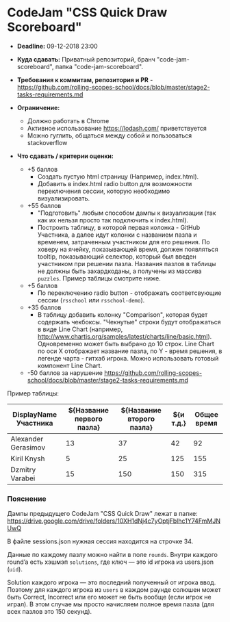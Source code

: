 # CodeJam "CSS Quick Draw Scoreboard"

- **Deadline:** 09-12-2018 23:00
- **Куда сдавать:** Приватный репозиторий, бранч "code-jam-scoreboard", папка "code-jam-scoreboard".
- **Требования к коммитам, репозитория и PR** - https://github.com/rolling-scopes-school/docs/blob/master/stage2-tasks-requirements.md

- **Ограничение:**
    - Должно работать в Chrome
    - Активное использование https://lodash.com/ приветствуется 
    - Можно гуглить, общаться между собой и пользоваться stackoverflow

- **Что сдавать / критерии оценки:**
    - +5 баллов
      - Создать пустую html страницу (Например, index.html). 
      - Добавить в index.html radio button для возможности переключения сессии, которую необходимо визуализировать.
    - +55 баллов
      - "Подготовить" любым способом дампы к визуализации (так как их нельзя просто так подключить к index.html).
      - Построить таблицу, в которой первая колонка - GitHub Участника, а далее идут колонки с названием пазла и временем, затраченным участником для его решения. По ховеру на ячейку, показывающей время, должен появляться tooltip, показывающий селектор, который был введен участником при решении пазла. Названия пазлов в таблицы не должны быть захардкоданы, а получены из массива  `puzzles`. Пример таблицы смотрите ниже.
    - +5 баллов
      - По переключению radio button - отображать соответсвующие сессии (`rsschool` или `rsschool-demo`).
    - +35 баллов
      - В таблицу добавить колонку "Comparison", которая будет содержать чекбоксы. "Чекнутые" строки будут отображаться в 
      виде Line Chart (например, http://www.chartjs.org/samples/latest/charts/line/basic.html). Одновременно может быть выбрано до 10 строк. Line Chart по оси Х отображает название пазла, по Y - время решения, в легенде чарта - гитхаб игрока.
      Можно использовать готовый компонент Line Chart. 
    - -50 баллов за нарушение https://github.com/rolling-scopes-school/docs/blob/master/stage2-tasks-requirements.md
 
Пример таблицы:
  
| DisplayName Участника  | ${Название первого пазла} | ${Название второго пазла} | ${и т.д.} | Общее время |
|-----------|-------------|-------------|-------------|-------------|
| Alexander Gerasimov | 13 | 37 | 42 | 92 |
| Kiril Knysh | 5 | 25 | 125 | 155 |
| Dzmitry Varabei | 15 | 150 | 150 | 315 |  

### Пояснение
Дампы предыдущего CodeJam "CSS Quick Draw" лежат в папке:
https://drive.google.com/drive/folders/10XH1dNj4c7yOptjFblhc1Y74FmMJNUwQ

В файле sessions.json нужная сессия находится на строчке 34. 

Данные по каждому пазлу можно найти в поле `rounds`. Внутри каждого round’a есть хэшмэп `solutions`, где ключ — это id игрока из users.json (`uid`).

Solution каждого игрока — это последний полученный от игрока ввод.
Поэтому для каждого игрока из `users` в каждом раунде солюшен может быть Correct, Incorrect или его может не быть вообще
(если игрок не играл). В этом случае мы просто начисляем полное время пазла (для всех пазлов это 150 секунд).


